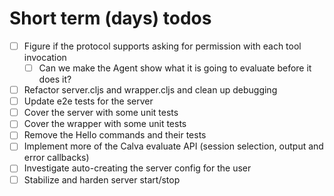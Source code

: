 # Short term (days) todos

- [ ] Figure if the protocol supports asking for permission with each tool invocation
  - [ ] Can we make the Agent show what it is going to evaluate before it does it?
- [ ] Refactor server.cljs and wrapper.cljs and clean up debugging
- [ ] Update e2e tests for the server
- [ ] Cover the server with some unit tests
- [ ] Cover the wrapper with some unit tests
- [ ] Remove the Hello commands and their tests
- [ ] Implement more of the Calva evaluate API (session selection, output and error callbacks)
- [ ] Investigate auto-creating the server config for the user
- [ ] Stabilize and harden server start/stop